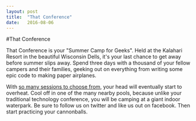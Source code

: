 ```yaml
---
layout: post
title:  "That Conference"
date:   2016-08-06
---
```

#That Conference

That Conference is your "Summer Camp for Geeks". Held at the Kalahari Resort in the beautiful Wisconsin Dells, it's your last chance to get away before summer slips away. Spend three days with a thousand of your fellow campers and their families, geeking out on everything from writing some epic code to making paper airplanes.


With [so many sessions to choose from](https://www.thatconference.com/Schedule), your head will eventually start to overheat. Cool off in one of the many nearby pools, because unlike your traditional technology conference, you will be camping at a giant indoor waterpark. Be sure to follow us on twitter and like us out on facebook. Then start practicing your cannonballs.
